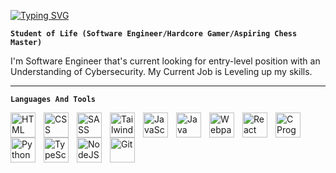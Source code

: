 <a href="https://git.io/typing-svg"><img src="https://readme-typing-svg.demolab.com?font=Fira+Code&weight=700&pause=1000&color=72F71C&background=1945FF00&random=true&width=435&lines=Hey+there%2C+I'm+Billy+English+%E2%9C%8C%F0%9F%8F%BE" alt="Typing SVG" /></a>

**`Student of Life (Software Engineer/Hardcore Gamer/Aspiring Chess Master)`**

I'm Software Engineer that's current looking for entry-level position with an Understanding of Cybersecurity. My Current Job is Leveling up my skills.

---

**`Languages And Tools`**

<img align="left" width="40" style="padding-right:10px;" src="https://cdn.jsdelivr.net/gh/devicons/devicon@latest/icons/html5/html5-original.svg" alt="HTML" />
<img align="left" width="40" style="padding-right:10px;" src="https://cdn.jsdelivr.net/gh/devicons/devicon@latest/icons/css3/css3-original.svg" alt="CSS" />
<img align="left" width="40" style="padding-right:10px;" src="https://cdn.jsdelivr.net/gh/devicons/devicon@latest/icons/sass/sass-original.svg" alt="SASS" />
<img align="left" width="40" style="padding-right:10px;" src="https://cdn.jsdelivr.net/gh/devicons/devicon@latest/icons/tailwindcss/tailwindcss-original-wordmark.svg" alt="Tailwind CSS" />
<img align="left" width="40" style="padding-right:10px;" src="https://cdn.jsdelivr.net/gh/devicons/devicon@latest/icons/javascript/javascript-original.svg" alt="JavaScript" />
<img align="left" width="40" style="padding-right:10px;" src="https://cdn.jsdelivr.net/gh/devicons/devicon@latest/icons/java/java-original.svg" alt="Java" />
<img align="left" width="40" style="padding-right:10px;" src="https://cdn.jsdelivr.net/gh/devicons/devicon@latest/icons/webpack/webpack-original.svg" alt="Webpack" />
<img align="left" width="40" style="padding-right:10px;" src="https://cdn.jsdelivr.net/gh/devicons/devicon@latest/icons/react/react-original.svg" alt="React" />
<img align="left" width="40" style="padding-right:10px;" src="https://cdn.jsdelivr.net/gh/devicons/devicon@latest/icons/c/c-original.svg" alt="C Programming" />
<img align="left" width="40" style="padding-right:10px;" src="https://cdn.jsdelivr.net/gh/devicons/devicon@latest/icons/python/python-original.svg" alt="Python"  />
<img align="left" width="40" style="padding-right:10px;" src="https://cdn.jsdelivr.net/gh/devicons/devicon@latest/icons/typescript/typescript-original.svg" alt="TypeScript" />
<img align="left" width="40" style="padding-right:10px;" src="https://cdn.jsdelivr.net/gh/devicons/devicon@latest/icons/nodejs/nodejs-original-wordmark.svg" alt="NodeJS" />
<img align="left" width="40" style="padding-right:10px;" src="https://cdn.jsdelivr.net/gh/devicons/devicon@latest/icons/git/git-original-wordmark.svg" alt="Git" />

<br />



